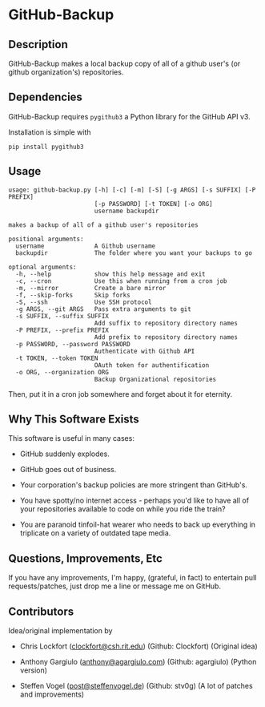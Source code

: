 GitHub-Backup
============================

Description
----------------------------

GitHub-Backup makes a local backup copy of all of a github user's (or github organization's) repositories.

Dependencies
----------------------------

GitHub-Backup requires `pygithub3` a Python library for the GitHub API v3.

Installation is simple with

	pip install pygithub3

Usage
----------------------------
````
usage: github-backup.py [-h] [-c] [-m] [-S] [-g ARGS] [-s SUFFIX] [-P PREFIX]
                        [-p PASSWORD] [-t TOKEN] [-o ORG]
                        username backupdir

makes a backup of all of a github user's repositories

positional arguments:
  username              A Github username
  backupdir             The folder where you want your backups to go

optional arguments:
  -h, --help            show this help message and exit
  -c, --cron            Use this when running from a cron job
  -m, --mirror          Create a bare mirror
  -f, --skip-forks      Skip forks
  -S, --ssh             Use SSH protocol
  -g ARGS, --git ARGS   Pass extra arguments to git
  -s SUFFIX, --suffix SUFFIX
                        Add suffix to repository directory names
  -P PREFIX, --prefix PREFIX
                        Add prefix to repository directory names
  -p PASSWORD, --password PASSWORD
                        Authenticate with Github API
  -t TOKEN, --token TOKEN
                        OAuth token for authentification
  -o ORG, --organization ORG
                        Backup Organizational repositories
````

Then, put it in a cron job somewhere and forget about it for eternity.

Why This Software Exists
-------------------------
This software is useful in many cases:

  - GitHub suddenly explodes.

  - GitHub goes out of business.

  - Your corporation's backup policies are more stringent than GitHub's.

  - You have spotty/no internet access - perhaps you'd like to have all of your repositories available to code on while you ride the train?

  - You are paranoid tinfoil-hat wearer who needs to back up everything in triplicate on a variety of outdated tape media.


Questions, Improvements, Etc
-----------------------------

If you have any improvements, I'm happy, (grateful, in fact) to entertain pull requests/patches, just drop me a line or message me on GitHub.

Contributors
----------------------------

Idea/original implementation by 

- Chris Lockfort (clockfort@csh.rit.edu) (Github: Clockfort)
  (Original idea)

- Anthony Gargiulo (anthony@agargiulo.com) (Github: agargiulo)
  (Python version)

- Steffen Vogel (post@steffenvogel.de) (Github: stv0g)
  (A lot of patches and improvements)
